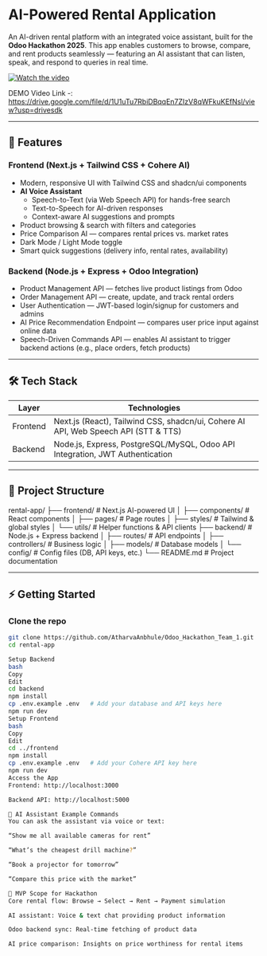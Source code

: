# AI-Powered Rental Application

An AI-driven rental platform with an integrated voice assistant, built for the **Odoo Hackathon 2025**. This app enables customers to browse, compare, and rent products seamlessly — featuring an AI assistant that can listen, speak, and respond to queries in real time.

[![Watch the video](https://www.youtube.com/watch?v=WaNoYsruRO0)](https://www.youtube.com/watch?v=WaNoYsruRO0)



DEMO Video Link -: https://drive.google.com/file/d/1U1uTu7RbiDBqqEn7ZIzV8qWFkuKEfNsl/view?usp=drivesdk


---

## 🚀 Features

### Frontend (Next.js + Tailwind CSS + Cohere AI)
- Modern, responsive UI with Tailwind CSS and shadcn/ui components
- **AI Voice Assistant**  
  - Speech-to-Text (via Web Speech API) for hands-free search  
  - Text-to-Speech for AI-driven responses  
  - Context-aware AI suggestions and prompts
- Product browsing & search with filters and categories
- Price Comparison AI — compares rental prices vs. market rates
- Dark Mode / Light Mode toggle
- Smart quick suggestions (delivery info, rental rates, availability)

### Backend (Node.js + Express + Odoo Integration)
- Product Management API — fetches live product listings from Odoo
- Order Management API — create, update, and track rental orders
- User Authentication — JWT-based login/signup for customers and admins
- AI Price Recommendation Endpoint — compares user price input against online data
- Speech-Driven Commands API — enables AI assistant to trigger backend actions (e.g., place orders, fetch products)

---

## 🛠️ Tech Stack

| Layer    | Technologies                              |
| -------- | --------------------------------------- |
| Frontend | Next.js (React), Tailwind CSS, shadcn/ui, Cohere AI API, Web Speech API (STT & TTS) |
| Backend  | Node.js, Express, PostgreSQL/MySQL, Odoo API Integration, JWT Authentication  |

---

## 📂 Project Structure


 rental-app/
├── frontend/ # Next.js AI-powered UI
│ ├── components/ # React components
│ ├── pages/ # Page routes
│ ├── styles/ # Tailwind & global styles
│ └── utils/ # Helper functions & API clients
├── backend/ # Node.js + Express backend
│ ├── routes/ # API endpoints
│ ├── controllers/ # Business logic
│ ├── models/ # Database models
│ └── config/ # Config files (DB, API keys, etc.)
└── README.md # Project documentation 





---

## ⚡ Getting Started

### Clone the repo
```bash
git clone https://github.com/AtharvaAnbhule/Odoo_Hackathon_Team_1.git
cd rental-app

Setup Backend
bash
Copy
Edit
cd backend
npm install
cp .env.example .env   # Add your database and API keys here
npm run dev
Setup Frontend
bash
Copy
Edit
cd ../frontend
npm install
cp .env.example .env   # Add your Cohere API key here
npm run dev
Access the App
Frontend: http://localhost:3000

Backend API: http://localhost:5000

🤖 AI Assistant Example Commands
You can ask the assistant via voice or text:

“Show me all available cameras for rent”

“What’s the cheapest drill machine?”

“Book a projector for tomorrow”

“Compare this price with the market”

🎯 MVP Scope for Hackathon
Core rental flow: Browse → Select → Rent → Payment simulation

AI assistant: Voice & text chat providing product information

Odoo backend sync: Real-time fetching of product data

AI price comparison: Insights on price worthiness for rental items
